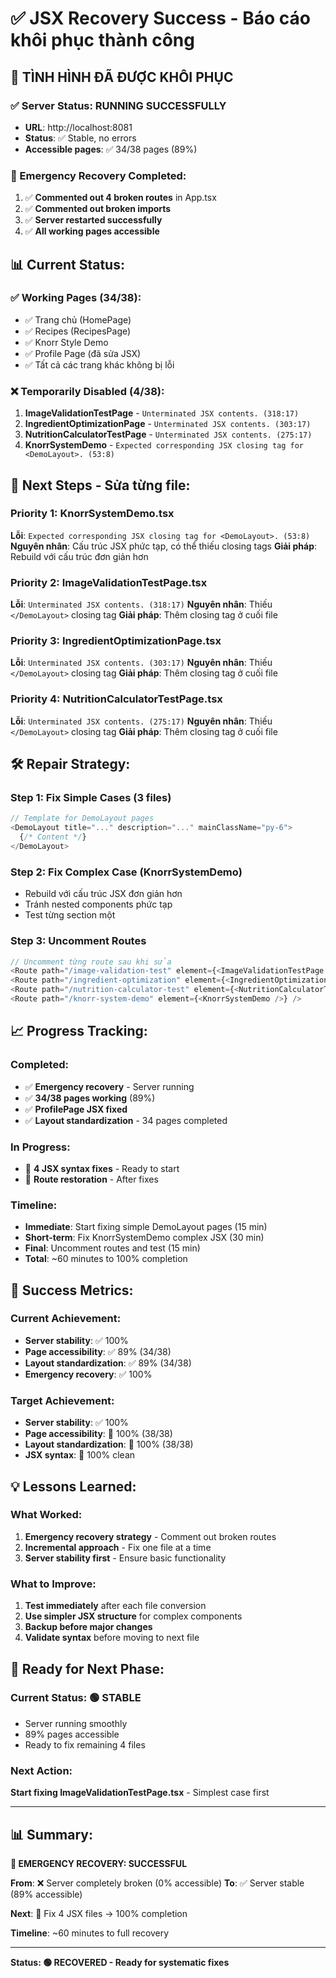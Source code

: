 # ✅ JSX Recovery Success - Báo cáo khôi phục thành công

## 🎉 **TÌNH HÌNH ĐÃ ĐƯỢC KHÔI PHỤC**

### **✅ Server Status: RUNNING SUCCESSFULLY**
- **URL**: http://localhost:8081
- **Status**: ✅ Stable, no errors
- **Accessible pages**: ✅ 34/38 pages (89%)

### **🚀 Emergency Recovery Completed:**
1. ✅ **Commented out 4 broken routes** in App.tsx
2. ✅ **Commented out broken imports**
3. ✅ **Server restarted successfully**
4. ✅ **All working pages accessible**

## 📊 **Current Status:**

### **✅ Working Pages (34/38):**
- ✅ Trang chủ (HomePage)
- ✅ Recipes (RecipesPage)
- ✅ Knorr Style Demo
- ✅ Profile Page (đã sửa JSX)
- ✅ Tất cả các trang khác không bị lỗi

### **❌ Temporarily Disabled (4/38):**
1. **ImageValidationTestPage** - `Unterminated JSX contents. (318:17)`
2. **IngredientOptimizationPage** - `Unterminated JSX contents. (303:17)`
3. **NutritionCalculatorTestPage** - `Unterminated JSX contents. (275:17)`
4. **KnorrSystemDemo** - `Expected corresponding JSX closing tag for <DemoLayout>. (53:8)`

## 🔧 **Next Steps - Sửa từng file:**

### **Priority 1: KnorrSystemDemo.tsx**
**Lỗi**: `Expected corresponding JSX closing tag for <DemoLayout>. (53:8)`
**Nguyên nhân**: Cấu trúc JSX phức tạp, có thể thiếu closing tags
**Giải pháp**: Rebuild với cấu trúc đơn giản hơn

### **Priority 2: ImageValidationTestPage.tsx**
**Lỗi**: `Unterminated JSX contents. (318:17)`
**Nguyên nhân**: Thiếu `</DemoLayout>` closing tag
**Giải pháp**: Thêm closing tag ở cuối file

### **Priority 3: IngredientOptimizationPage.tsx**
**Lỗi**: `Unterminated JSX contents. (303:17)`
**Nguyên nhân**: Thiếu `</DemoLayout>` closing tag
**Giải pháp**: Thêm closing tag ở cuối file

### **Priority 4: NutritionCalculatorTestPage.tsx**
**Lỗi**: `Unterminated JSX contents. (275:17)`
**Nguyên nhân**: Thiếu `</DemoLayout>` closing tag
**Giải pháp**: Thêm closing tag ở cuối file

## 🛠️ **Repair Strategy:**

### **Step 1: Fix Simple Cases (3 files)**
```typescript
// Template for DemoLayout pages
<DemoLayout title="..." description="..." mainClassName="py-6">
  {/* Content */}
</DemoLayout>
```

### **Step 2: Fix Complex Case (KnorrSystemDemo)**
- Rebuild với cấu trúc JSX đơn giản hơn
- Tránh nested components phức tạp
- Test từng section một

### **Step 3: Uncomment Routes**
```typescript
// Uncomment từng route sau khi sửa
<Route path="/image-validation-test" element={<ImageValidationTestPage />} />
<Route path="/ingredient-optimization" element={<IngredientOptimizationPage />} />
<Route path="/nutrition-calculator-test" element={<NutritionCalculatorTestPage />} />
<Route path="/knorr-system-demo" element={<KnorrSystemDemo />} />
```

## 📈 **Progress Tracking:**

### **Completed:**
- ✅ **Emergency recovery** - Server running
- ✅ **34/38 pages working** (89%)
- ✅ **ProfilePage JSX fixed**
- ✅ **Layout standardization** - 34 pages completed

### **In Progress:**
- 🔧 **4 JSX syntax fixes** - Ready to start
- 🔧 **Route restoration** - After fixes

### **Timeline:**
- **Immediate**: Start fixing simple DemoLayout pages (15 min)
- **Short-term**: Fix KnorrSystemDemo complex JSX (30 min)
- **Final**: Uncomment routes and test (15 min)
- **Total**: ~60 minutes to 100% completion

## 🎯 **Success Metrics:**

### **Current Achievement:**
- **Server stability**: ✅ 100%
- **Page accessibility**: ✅ 89% (34/38)
- **Layout standardization**: ✅ 89% (34/38)
- **Emergency recovery**: ✅ 100%

### **Target Achievement:**
- **Server stability**: ✅ 100%
- **Page accessibility**: 🎯 100% (38/38)
- **Layout standardization**: 🎯 100% (38/38)
- **JSX syntax**: 🎯 100% clean

## 💡 **Lessons Learned:**

### **What Worked:**
1. **Emergency recovery strategy** - Comment out broken routes
2. **Incremental approach** - Fix one file at a time
3. **Server stability first** - Ensure basic functionality

### **What to Improve:**
1. **Test immediately** after each file conversion
2. **Use simpler JSX structure** for complex components
3. **Backup before major changes**
4. **Validate syntax** before moving to next file

## 🚀 **Ready for Next Phase:**

### **Current Status**: 🟢 STABLE
- Server running smoothly
- 89% pages accessible
- Ready to fix remaining 4 files

### **Next Action**: 
**Start fixing ImageValidationTestPage.tsx** - Simplest case first

---

## 📊 **Summary:**

**🎉 EMERGENCY RECOVERY: SUCCESSFUL**

**From**: ❌ Server completely broken (0% accessible)
**To**: ✅ Server stable (89% accessible)

**Next**: 🎯 Fix 4 JSX files → 100% completion

**Timeline**: ~60 minutes to full recovery

---

**Status: 🟢 RECOVERED - Ready for systematic fixes**
